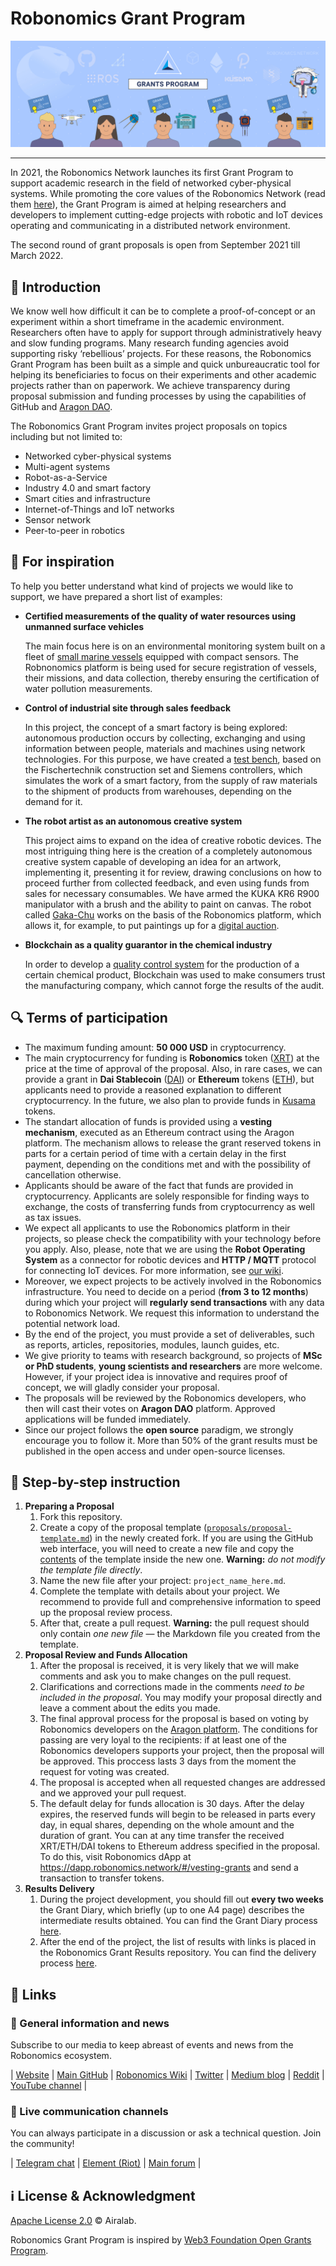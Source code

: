 # Robonomics Grant Program <!-- omit in toc -->

<p align="center">
  <img src="src/program-cover.jpg">
</p>

---

In 2021, the Robonomics Network launches its first Grant Program to support academic research in the field of networked cyber-physical systems. While promoting the core values of the Robonomics Network (read them [here](https://gateway.pinata.cloud/ipfs/QmNNdLG3vuTsJtZtNByWaDTKRYPcBZSZcsJ1FY6rTYCixQ/Robonomics_keypoint_March_2021.pdf)), the Grant Program is aimed at helping researchers and developers to implement cutting-edge projects with robotic and IoT devices operating and communicating in a distributed network environment. 

The second round of grant proposals is open from September 2021 till March 2022.

## :robot: Introduction

We know well how difficult it can be to complete a proof-of-concept or an experiment within a short timeframe in the academic environment. Researchers often have to apply for support through administratively heavy and slow funding programs. Many research funding agencies avoid supporting risky ‘rebellious’ projects. For these reasons, the Robonomics Grant Program has been built as a simple and quick unbureaucratic tool for helping its beneficiaries to focus on their experiments and other academic projects rather than on paperwork. We achieve transparency during proposal submission and funding processes by using the capabilities of GitHub and [Aragon DAO](https://aragon.org/).

The Robonomics Grant Program invites project proposals on topics including but not limited to:

* Networked cyber-physical systems
* Multi-agent systems
* Robot-as-a-Service
* Industry 4.0 and smart factory
* Smart cities and infrastructure
* Internet-of-Things and IoT networks
* Sensor network
* Peer-to-peer in robotics

## :rainbow: For inspiration

To help you better understand what kind of projects we would like to support, we have prepared a short list of examples:

* **Certified measurements of the quality of water resources using unmanned surface vehicles**

    The main focus here is on an environmental monitoring system built on a fleet of [small marine vessels](https://youtu.be/Mtqm5y6Bolo) equipped with compact sensors. The Robnonomics platform is being used for secure registration of vessels, their missions, and data collection, thereby ensuring the certification of water pollution measurements.

* **Control of industrial site through sales feedback**

    In this project, the concept of a smart factory is being explored: autonomous production occurs by collecting, exchanging and using information between people, materials and machines using network technologies. For this purpose, we have created a [test bench](https://youtu.be/yuxOF_z70us), based on the Fischertechnik сonstruction set and Siemens controllers, which simulates the work of a smart factory, from the supply of raw materials to the shipment of products from warehouses, depending on the demand for it.

* **The robot artist as an autonomous creative system**

    This project aims to expand on the idea of creative robotic devices. The most intriguing thing here is the creation of a completely autonomous creative system capable of developing an idea for an artwork, implementing it, presenting it for review, drawing conclusions on how to proceed further from collected feedback, and even using funds from sales for necessary consumables. We have armed the KUKA KR6 R900 manipulator with a brush and the ability to paint on canvas. The robot called [Gaka-Chu](https://blog.aira.life/gaka-chu-d2f6cfa61390) works on the basis of the Robonomics platform, which allows it, for example, to put paintings up for a [digital auction](https://rarible.com/gakachu).

* **Blockchain as a quality guarantor in the chemical industry**

    In order to develop a [quality control system](https://github.com/Vourhey/chemistry-quality-control) for the production of a certain chemical product, Blockchain was used to make consumers trust the manufacturing company, which cannot forge the results of the audit.

## :mag: Terms of participation

* The maximum funding amount: **50 000 USD** in cryptocurrency.
* The main cryptocurrency for funding is **Robonomics** token ([XRT](https://www.coingecko.com/en/coins/robonomics-network)) at the price at the time of approval of the proposal. Also, in rare cases, we can provide a grant in **Dai Stablecoin** ([DAI](https://www.coingecko.com/en/coins/dai)) or **Ethereum** tokens ([ETH](https://www.coingecko.com/en/coins/ethereum)), but applicants need to provide a reasoned explanation to different cryptocurrency. In the future, we also plan to provide funds in [Kusama](https://kusama.network/) tokens.
* The standart allocation of funds is provided using a **vesting mechanism**, executed as an Ethereum contract using the Aragon platform. The mechanism allows to release the grant reserved tokens in parts for a certain period of time with a certain delay in the first payment, depending on the conditions met and with the possibility of cancellation otherwise.
* Applicants should be aware of the fact that funds are provided in cryptocurrency. Applicants are solely responsible for finding ways to exchange, the costs of transferring funds from cryptocurrency as well as tax issues. 
* We expect all applicants to use the Robonomics platform in their projects, so please check the compatibility with your technology before you apply. Also, please, note that we are using the **Robot Operating System** as a connector for robotic devices and **HTTP / MQTT** protocol for connecting IoT devices. For more information, see [our wiki](https://wiki.robonomics.network/).
* Moreover, we expect projects to be actively involved in the Robonomics infrastructure. You need to decide on a period (**from 3 to 12 months**) during which your project will **regularly send transactions** with any data to Robonomics Network. We request this information to understand the potential network load. 
* By the end of the project, you must provide a set of deliverables, such as reports, articles, repositories, modules, launch guides, etc.
* We give priority to teams with research background, so projects of **MSc or PhD students**, **young scientists and researchers** are more welcome. However, if your project idea is innovative and requires proof of concept, we will gladly consider your proposal.
* The proposals will be reviewed by the Robonomics developers, who then will cast their votes on **Aragon DAO** platform. Approved applications will be funded immediately.
* Since our project follows the **open source** paradigm, we strongly encourage you to follow it. More than 50% of the grant results must be published in the open access and under open-source licenses.


## :memo: Step-by-step instruction

1. **Preparing a Proposal**
    1. Fork this repository.
    2. Create a copy of the proposal template ([`proposals/proposal-template.md`](proposals/proposal-template.md)) in the newly created fork. If you are using the GitHub web interface, you will need to create a new file and copy the [contents](https://raw.githubusercontent.com/airalab/robonomics-grant-program/main/proposals/proposal-template.md) of the template inside the new one. **Warning:** *do not modify the template file directly*.
    3. Name the new file after your project: `project_name_here.md`.
    4. Complete the template with details about your project. We recommend to provide full and comprehensive information to speed up the proposal review process.
    5. After that, create a pull request. **Warning:** the pull request should only contain *one new file* — the Markdown file you created from the template.
2. **Proposal Review and Funds Allocation**
    1. After the proposal is received, it is very likely that we will make comments and ask you to make changes on the pull request.
    2. Clarifications and corrections made in the comments *need to be included in the proposal*. You may modify your proposal directly and leave a comment about the edits you made.
    3. The final approval process for the proposal is based on voting by Robonomics developers on the [Aragon platform](https://client.aragon.org/#/aira/0xac0e9db1acd16052fac41d9f7e818a945be41c4b/). The conditions for passing are very loyal to the recipients: if at least one of the Robonomics developers supports your project, then the proposal will be approved. This proccess lasts 3 days from the moment the request for voting was created.
    4. The proposal is accepted when all requested changes are addressed and we approved your pull request.
    5. The default delay for funds allocation is 30 days. After the delay expires, the reserved funds will begin to be released in parts every day, in equal shares, depending on the whole amount and the duration of grant. You can at any time transfer the received XRT/ETH/DAI tokens to Ethereum address specified in the proposal. To do this, visit Robonomics dApp at <https://dapp.robonomics.network/#/vesting-grants> and send a transaction to transfer tokens.
3. **Results Delivery**
    1. During the project development, you should fill out **every two weeks** the Grant Diary, which briefly (up to one A4 page) describes the intermediate results obtained. You can find the Grant Diary process [here](https://github.com/airalab/robonomics-grant-results).
    2. After the end of the project, the list of results with links is placed in the Robonomics Grant Results repository. You can find the delivery process [here](https://github.com/airalab/robonomics-grant-results).

## :link: Links

### :newspaper: General information and news

Subscribe to our media to keep abreast of events and news from the Robonomics ecosystem.

| [Website](https://robonomics.network/) | [Main GitHub](https://github.com/airalab) | [Robonomics Wiki](https://wiki.robonomics.network/) | [Twitter](https://twitter.com/AIRA_Robonomics) | [Medium blog](https://blog.aira.life/) | [Reddit](https://www.reddit.com/r/robonomics/) | [YouTube channel](https://www.youtube.com/channel/UCrSiho1uB-1n6F8cZpCLhjQ) |

### :speech_balloon: Live communication channels

You can always participate in a discussion or ask a technical question. Join the community!

| [Telegram chat](https://t.me/robonomics) | [Element (Riot)](https://riot.im/app/#/room/#robonomics:matrix.org) | [Main forum](https://discourse.robonomics.network/) |

## :information_source: License & Acknowledgment <!-- omit in toc -->

[Apache License 2.0](LICENSE) © Airalab.

Robonomics Grant Program is inspired by [Web3 Foundation Open Grants Program](https://github.com/w3f/Open-Grants-Program).

